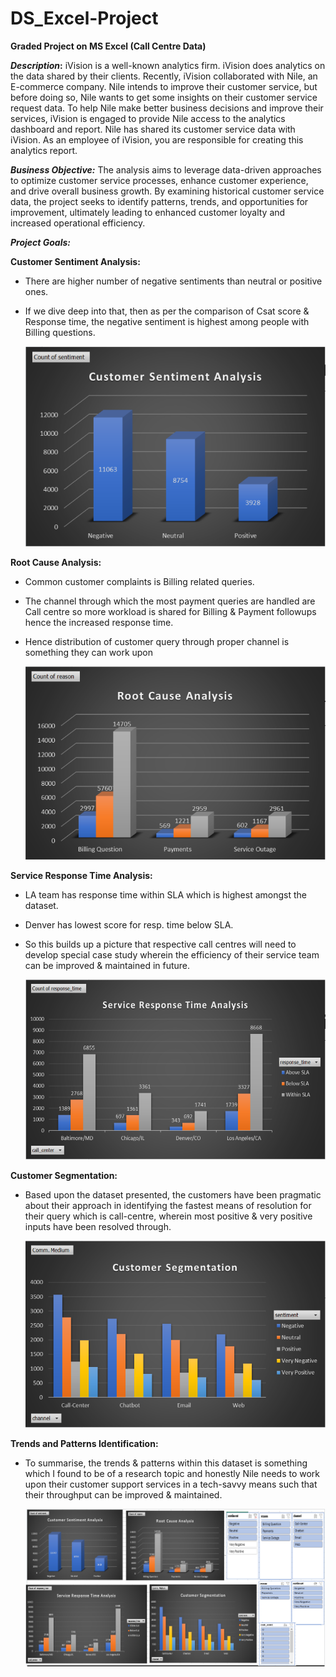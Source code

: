 # DS_Excel-Project
**Graded Project on MS Excel (Call Centre Data)**

**_Description_:**
iVision is a well-known analytics firm. iVision does analytics on the data shared by their clients. Recently, iVision collaborated with Nile, an E-commerce company. Nile intends to improve their customer service, but before doing so, Nile wants to get some insights on their customer service request data. To help Nile make better business decisions and improve their services, iVision is engaged to provide Nile access to the analytics dashboard and report.
Nile has shared its customer service data with iVision. As an employee of iVision, you are responsible for creating this analytics report.

**_Business Objective:_**
The analysis aims to leverage data-driven approaches to optimize customer service processes, enhance customer experience, and drive overall business growth. By examining historical customer service data, the project seeks to identify patterns, trends, and opportunities for improvement, ultimately leading to enhanced customer loyalty and increased operational efficiency.

**_Project Goals:_**

**Customer Sentiment Analysis:** 
- There are higher number of negative sentiments than neutral or positive ones.
- If we dive deep into that, then as per the comparison of Csat score & Response time, the negative sentiment is highest among people with Billing questions.
  
  ![CSA](/Data/CSA.PNG)

**Root Cause Analysis:**
- Common customer complaints is Billing related queries.
- The channel through which the most payment queries are handled are Call centre so more workload is shared for Billing & Payment followups hence the increased response time.
- Hence distribution of customer query through proper channel is something they can work upon
 
  ![RCA](/Data/RCA.PNG)

**Service Response Time Analysis:** 
- LA team has response time within SLA which is highest amongst the dataset.
- Denver has lowest score for resp. time below SLA.
- So this builds up a picture that respective call centres will need to develop special case study wherein the efficiency of their service team can be improved & maintained in future.

  ![SRTA](/Data/SRTA.PNG)

**Customer Segmentation:** 
- Based upon the dataset presented, the customers have been pragmatic about their approach in identifying the fastest means of resolution for their query which is call-centre, wherein most positive & very positive inputs have been resolved through.

  ![CS](/Data/CS.PNG)
  
**Trends and Patterns Identification:**
- To summarise, the trends & patterns within this dataset is something which I found to be of a research topic and honestly Nile needs to work upon their customer support services in a tech-savvy means such that their throughput can be improved & maintained.

  ![Dash](/Data/Dash.PNG)


